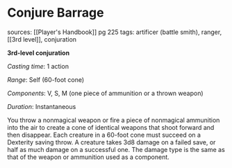 # Conjure Barrage
sources: [[Player's Handbook]] pg 225
tags: artificer (battle smith), ranger, [[3rd level]], conjuration

**3rd-level conjuration**

*Casting time*: 1 action

*Range*: Self (60-foot cone)

*Components*: V, S, M (one piece of ammunition or a thrown weapon)

*Duration*: Instantaneous

You throw a nonmagical weapon or fire a piece of nonmagical ammunition into the air to create a cone of identical weapons that shoot forward and then disappear. Each creature in a 60-foot cone must succeed on a Dexterity saving throw. A creature takes 3d8 damage on a failed save, or half as much damage on a successful one. The damage type is the same as that of the weapon or ammunition used as a component.
